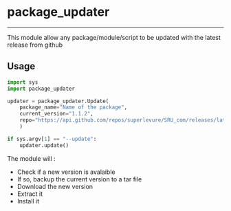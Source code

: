 
# package_updater

---

This module allow any package/module/script to be updated with the latest release from github 

## Usage

```python
import sys
import package_updater

updater = package_updater.Update(
    package_name="Name of the package",
    current_version="1.1.2",
    repo="https://api.github.com/repos/superlevure/SRU_com/releases/latest"
    )

if sys.argv[1] == "--update":
    updater.update()
```

The module will :

- Check if a new version is avalaible 
- If so, backup the current version to a tar file 
- Download the new version 
- Extract it 
- Install it 